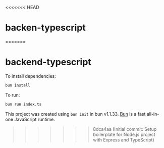 <<<<<<< HEAD
# backen-typescript
=======
# backend-typescript

To install dependencies:

```bash
bun install
```

To run:

```bash
bun run index.ts
```

This project was created using `bun init` in bun v1.1.33. [Bun](https://bun.sh) is a fast all-in-one JavaScript runtime.
>>>>>>> 8dca4aa (Initial commit: Setup boilerplate for Node.js project with Express and TypeScript)
